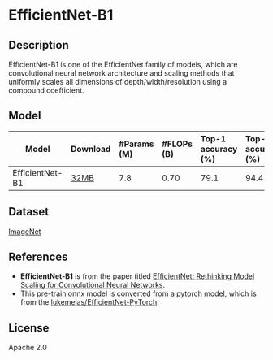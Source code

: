 <!--- SPDX-License-Identifier: Apache-2.0 -->

# EfficientNet-B1

## Description

EfficientNet-B1 is one of the EfficientNet family of models, which are convolutional neural network architecture and scaling methods that uniformly scales all dimensions of depth/width/resolution using a compound coefficient.

## Model

|Model            |Download                         |#Params (M)        |#FLOPs (B)         |Top-1 accuracy (%) |Top-5 accuracy (%) |
|-----------------|:--------------------------------|:------------------|:------------------|:------------------|:------------------|
| EfficientNet-B1 | [32MB](efficientnet-b1.onnx)    | 7.8               | 0.70              | 79.1              | 94.4              |

## Dataset

[ImageNet](https://image-net.org/)

## References

* **EfficientNet-B1** is from the paper titled [EfficientNet: Rethinking Model Scaling for Convolutional Neural Networks](https://arxiv.org/abs/1905.11946).
* This pre-train onnx model is converted from a [pytorch model](https://github.com/lukemelas/EfficientNet-PyTorch/releases/download/1.0/efficientnet-b1-f1951068.pth), which is from the [lukemelas/EfficientNet-PyTorch](https://github.com/lukemelas/EfficientNet-PyTorch).

## License

Apache 2.0
